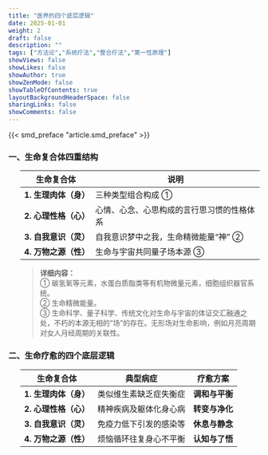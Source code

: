 ```yaml
---
title: "医养的四个底层逻辑"
date: 2025-01-01
weight: 2
draft: false
description: ""
tags: ["方法论","系统疗法","整合疗法","第一性原理"]
showViews: false
showLikes: false
showAuthor: true
showZenMode: false
showTableOfContents: true
layoutBackgroundHeaderSpace: false
sharingLinks: false
showComments: false
---
```


{{< smd_preface "article.smd_preface" >}}


### **一、生命复合体四重结构**  

<ol>

|生命复合体                 | 说明                                     | 
|--------------------------|------------------------------------------|
|**1. 生理肉体（身）**      | 三种类型组合构成 ①                        |
|**2. 心理性格（心）**      | 心情、心念、心思构成的言行思习惯的性格体系  | 
|**3. 自我意识（灵）**      | 自我意识梦中之我，生命精微能量“神” ②       |
|**4. 万物之源（性）**      | 生命与宇宙共同量子场本源 ③                |


>**详细内容：**  
>① 碳氢氧等元素，水蛋白质脂类等有机物微量元素，细胞组织器官系统。  
>② 生命精微能量。  
>③ 生命科学、量子科学、传统文化对生命与宇宙的体证交汇融通之处，不朽的本源无相的“场”的存在。无形场对生命影响，例如月亮周期对女人月经周期的关联性。

</ol>

### **二、生命疗愈的四个底层逻辑**  

<ol>

|生命复合体 | 典型病症 | 疗愈方案 | 
|------------------|---------|----------|
|**1. 生理肉体（身）**| 类似维生素缺乏症失衡症 | **调和与平衡** |
|**2. 心理性格（心）**| 精神疾病及躯体化身心病 | **转变与净化** |
|**3. 自我意识（灵）**| 免疫力低下引发的感染等 | **休息与静念** |
|**4. 万物之源（性）**| 烦恼循环往复身心不平衡 | **认知与了悟** |


</ol>
